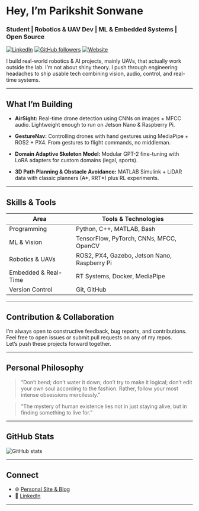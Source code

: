 # Hey, I’m Parikshit Sonwane

### Student | Robotics & UAV Dev | ML & Embedded Systems | Open Source

[![LinkedIn](https://img.shields.io/badge/LinkedIn-0077B5?style=for-the-badge&logo=linkedin&logoColor=white)](https://www.linkedin.com/in/psonwane/)
[![GitHub followers](https://img.shields.io/github/followers/parikshit-06?style=social)](https://github.com/parikshit-06?tab=followers)
[![Website](https://img.shields.io/website?style=for-the-badge&url=https%3A%2F%2Fparikshit-06.github.io)](https://parikshit-06.github.io/)

I build real-world robotics & AI projects, mainly UAVs, that actually work outside the lab. I’m not about shiny theory. I push through engineering headaches to ship usable tech combining vision, audio, control, and real-time systems.

---

## What I’m Building

* **AirSight:** Real-time drone detection using CNNs on images + MFCC audio. Lightweight enough to run on Jetson Nano & Raspberry Pi.  

* **GestureNav:** Controlling drones with hand gestures using MediaPipe + ROS2 + PX4. From gestures to flight commands, no middleman.  

* **Domain Adaptive Skeleton Model:** Modular GPT-2 fine-tuning with LoRA adapters for custom domains (legal, sports).  

* **3D Path Planning & Obstacle Avoidance:** MATLAB Simulink + LiDAR data with classic planners (A*, RRT*) plus RL experiments.  

---

## Skills & Tools

| Area                 | Tools & Technologies                         |
|----------------------|---------------------------------------------|
| Programming          | Python, C++, MATLAB, Bash                    |
| ML & Vision          | TensorFlow, PyTorch, CNNs, MFCC, OpenCV      |
| Robotics & UAVs      | ROS2, PX4, Gazebo, Jetson Nano, Raspberry Pi |
| Embedded & Real-Time | RT Systems, Docker, MediaPipe                |
| Version Control      | Git, GitHub                                  |

---

## Contribution & Collaboration

I’m always open to constructive feedback, bug reports, and contributions.  
Feel free to open issues or submit pull requests on any of my repos.  
Let’s push these projects forward together.

---

## Personal Philosophy

> “Don’t bend; don’t water it down; don’t try to make it logical; don’t edit your own soul according to the fashion. Rather, follow your most intense obsessions mercilessly.”  


> “The mystery of human existence lies not in just staying alive, but in finding something to live for.”  

---

## GitHub Stats

![GitHub stats](https://github-readme-stats.vercel.app/api?username=parikshit-06&show_icons=true&count_private=true&theme=dark)

---

## Connect

* 🌐 [Personal Site & Blog](https://parikshit-06.github.io/)  
* 💼 [LinkedIn](https://www.linkedin.com/in/psonwane/)

---

